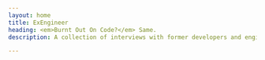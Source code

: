 ```yaml
---
layout: home
title: ExEngineer
heading: <em>Burnt Out On Code?</em> Same.
description: A collection of interviews with former developers and engineers about what they're doing after software.

---
```


